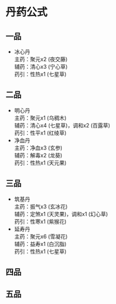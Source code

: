 # 丹药公式

## 一品

- 冰心丹  
  主药：聚元x2 (夜交藤)  
  辅药：清心x3 (宁心草)  
  药引：性热x1 (七星草)


## 二品

- 明心丹  
  主药：聚元x1 (乌稠木)  
  辅药：清心x4 (七星草)，调和x2 (百露草)  
  药引：性平x1 (红绫草)
- 净血丹  
  主药：净血x3 (玄参)  
  辅药：解毒x2 (龙葵)  
  药引：性热x1 (天元果)

<!-- - 续命丹  
  主药：聚元x2  
  辅药：益寿x3  
  药引：性热x1 -->

## 三品

- 筑基丹  
  主药：振气x3 (玄冰花)  
  辅药：定煞x1 (天灵果)，调和x1 (幻心草)  
  药引：性寒x1 (紫猴花)
- 延寿丹  
  主药：聚元x6 (雪凝花)  
  辅药：益寿x1 (白沉脂)  
  药引：性热x1 (七星草)

## 四品

## 五品
